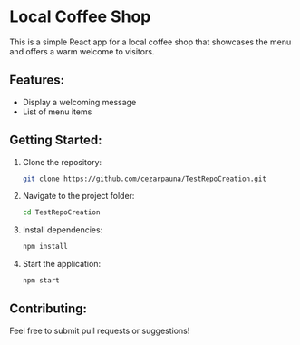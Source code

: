 # Local Coffee Shop

This is a simple React app for a local coffee shop that showcases the menu and offers a warm welcome to visitors.

## Features:
- Display a welcoming message
- List of menu items

## Getting Started:
1. Clone the repository:
   ```bash
   git clone https://github.com/cezarpauna/TestRepoCreation.git
   ```
2. Navigate to the project folder:
   ```bash
   cd TestRepoCreation
   ```
3. Install dependencies:
   ```bash
   npm install
   ```
4. Start the application:
   ```bash
   npm start
   ```

## Contributing:
Feel free to submit pull requests or suggestions!